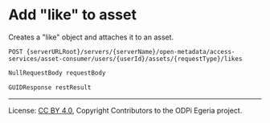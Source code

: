 <!-- SPDX-License-Identifier: CC-BY-4.0 -->
<!-- Copyright Contributors to the ODPi Egeria project. -->

# Add "like" to asset

Creates a "like" object and attaches it to an asset.

```
POST {serverURLRoot}/servers/{serverName}/open-metadata/access-services/asset-consumer/users/{userId}/assets/{requestType}/likes
```

```java
NullRequestBody requestBody

GUIDResponse restResult
```

----
License: [CC BY 4.0](https://creativecommons.org/licenses/by/4.0/),
Copyright Contributors to the ODPi Egeria project.